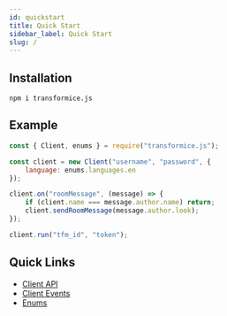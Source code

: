```yaml
---
id: quickstart
title: Quick Start
sidebar_label: Quick Start
slug: /
---
```


## Installation 
```
npm i transformice.js
```

## Example

```js
const { Client, enums } = require("transformice.js");

const client = new Client("username", "password", {
	language: enums.languages.en
});

client.on("roomMessage", (message) => {
	if (client.name === message.author.name) return;
	client.sendRoomMessage(message.author.look);
});

client.run("tfm_id", "token");
```

## Quick Links
- [Client API](api/classes/client)
- [Client Events](api/interfaces/clientevents)
- [Enums](api/globals#variables-1)